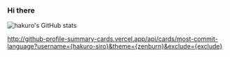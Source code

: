 ### Hi there

![hakuro's GitHub stats](https://github-readme-stats.vercel.app/api?username=hakuro-siro&show_icons=true&theme=transparent)

http://github-profile-summary-cards.vercel.app/api/cards/most-commit-language?username={hakuro-siro}&theme={zenburn}&exclude={exclude}

